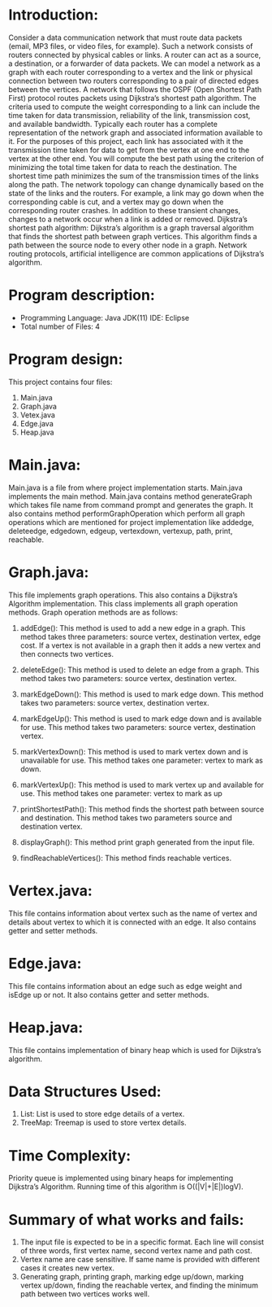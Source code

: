 # Introduction:
Consider a data communication network that must route data packets (email, MP3 files, or video files, for example). Such a network consists of routers connected by physical cables or links. A router can act as a source, a destination, or a forwarder of data packets. We can model a network as a graph with each router corresponding to a vertex and the link or physical connection between two routers corresponding to a pair of directed edges between the vertices. A network that follows the OSPF (Open Shortest Path First) protocol routes packets using Dijkstra’s shortest path algorithm. The criteria used to compute the weight corresponding to a link can include the time taken for data transmission, reliability of the link, transmission cost, and available bandwidth. Typically each router has a complete representation of the network graph and associated information available to it. For the purposes of this project, each link has associated with it the transmission time taken for data to get from the vertex at one end to the vertex at the other end. You will compute the best path using the criterion of minimizing the total time taken for data to reach the destination. The shortest time path minimizes the sum of the transmission times of the links along the path. The network topology can change dynamically based on the state of the links and the routers. For example, a link may go down when the corresponding cable is cut, and a vertex may go down when the corresponding router crashes. In addition to these transient changes, changes to a network occur when a link is added or removed.
Dijkstra’s shortest path algorithm:
Dijkstra’s algorithm is a graph traversal algorithm that finds the shortest path between graph vertices. This algorithm finds a path between the source node to every other node in a graph. Network routing protocols, artificial intelligence are common applications of Dijkstra’s algorithm.

# Program description:
- Programming Language: Java JDK(11) IDE: Eclipse
- Total number of Files: 4

# Program design:

This project contains four files: 
1) Main.java
2) Graph.java 
3) Vetex.java 
4) Edge.java
5) Heap.java

# Main.java: 
Main.java is a file from where project implementation starts. Main.java implements the main method. Main.java contains method generateGraph which takes file name from command prompt and generates the graph. It also contains method performGraphOperation which perform all graph operations which are mentioned for project implementation like addedge, deleteedge, edgedown, edgeup, vertexdown, vertexup, path, print, reachable.

# Graph.java: 
This file implements graph operations. This also contains a Dijkstra’s Algorithm implementation. This class implements all graph operation methods. Graph operation methods are as follows:
1) addEdge(): This method is used to add a new edge in a graph. This method takes three parameters: source vertex, destination vertex, edge cost. If a vertex is not available in a graph then it adds a new vertex and then connects two vertices.
2) deleteEdge(): This method is used to delete an edge from a graph. This method takes two parameters: source vertex, destination vertex.
3) markEdgeDown(): This method is used to mark edge down. This method takes two parameters: source vertex, destination vertex.
4) markEdgeUp(): This method is used to mark edge down and is available for use. This method takes two parameters: source vertex, destination vertex.
5) markVertexDown(): This method is used to mark vertex down and is unavailable for use. This method takes one parameter: vertex to mark as down.
6) markVertexUp(): This method is used to mark vertex up and available for use. This method takes one parameter: vertex to mark as up

7) printShortestPath(): This method finds the shortest path between source and destination. This method takes two parameters source and destination vertex.
8) displayGraph(): This method print graph generated from the input file.
9) findReachableVertices(): This method finds reachable vertices.

# Vertex.java: 
This file contains information about vertex such as the name of vertex and details about vertex to which it is connected with an edge. It also contains getter and setter methods.

# Edge.java: 
This file contains information about an edge such as edge weight and isEdge up or not. It also contains getter and setter methods.

# Heap.java: 
This file contains implementation of binary heap which is used for Dijkstra’s algorithm.

# Data Structures Used:
1) List: List is used to store edge details of a vertex. 
2) TreeMap: Treemap is used to store vertex details.

# Time Complexity:
Priority queue is implemented using binary heaps for implementing Dijkstra’s Algorithm.
Running time of this algorithm is O((|V|+|E|)logV). 

# Summary of what works and fails:
1) The input file is expected to be in a specific format. Each line will consist of three words, first vertex name, second vertex name and path cost.
2) Vertex name are case sensitive. If same name is provided with different cases it creates new vertex.
3) Generating graph, printing graph, marking edge up/down, marking vertex up/down, finding the reachable vertex, and finding the minimum path between two vertices works well.
